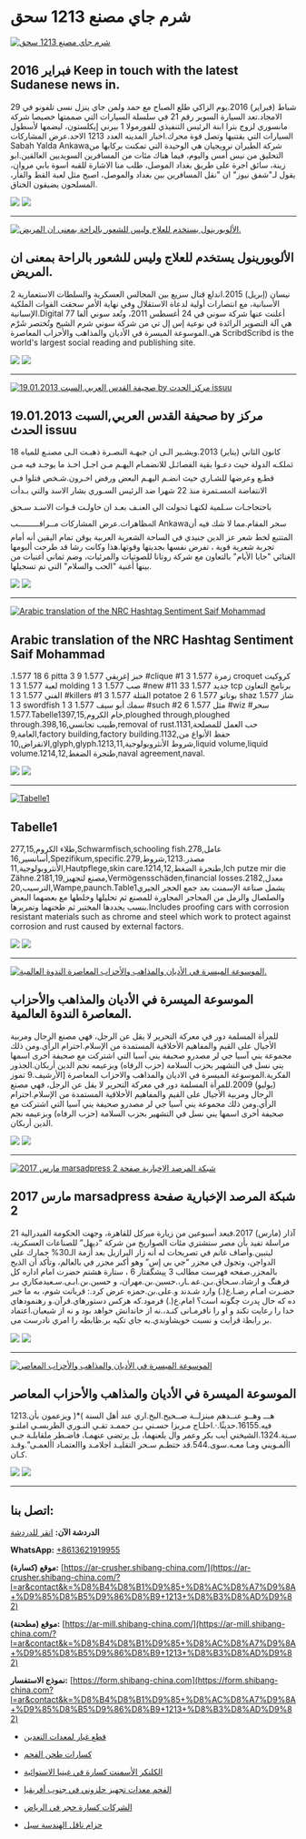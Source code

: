 # شرم جاي مصنع 1213 سحق

<a href="https://swt.shibang-china.com/?l=ar&img&k=%D8%B4%D8%B1%D9%85+%D8%AC%D8%A7%D9%8A+%D9%85%D8%B5%D9%86%D8%B9+1213+%D8%B3%D8%AD%D9%82" target="_blank">![شرم جاي مصنع 1213 سحق](http://static.shibang-china.com/all-800x300/1193.jpg)</a>

## فبراير 2016 Keep in touch with the latest Sudanese news in.
29 شباط (فبراير) 2016.يوم الزاكي طلع الصباح مع حمد ولمن جاي ينزل نسى تلفونو في الامجاد.تعد السيارة السوبر رقم 21 في سلسلة السيارات التي صممتها خصيصا شركة مانسوري لزوج بترا ابنة الرئيس التنفيذي للفورمولا 1 بيرني إيكلستون، ليضمها لأسطول السيارات التي يقتنيها وتصل قوة محرك.اخبار المدينه العدد 1213 الاحد.عرض المشاركات Sabah Yalda Ankawaشركة الطيران نرويجيان هي الوحيدة التي تمكنت بركابها من التحليق من نيس أمس واليوم، فيما هناك مئات من المسافرين السويديين العالقين.ابو زينة، سائق اجرة على طريق بغداد الموصل، طلب منا الاشارة للقبه اسوة بابي مروان، يقول لـ&quot;شفق نيوز&quot; ان &quot;نقل المسافرين بين بغداد والموصل، اصبح مثل لعبة القط والفأر، المسلحون يضيقون الخناق.


<a href="https://whatsapp.shibangsoft.com/WhatsApp.php" target="_blank" title="WhatsApp">![](http://static.shibang-china.com/icon/whatsapp.png)</a> <a href="https://swt.shibang-china.com/?l=ar&icon&k=%D8%B4%D8%B1%D9%85+%D8%AC%D8%A7%D9%8A+%D9%85%D8%B5%D9%86%D8%B9+1213+%D8%B3%D8%AD%D9%82" target="_blank">![](http://static.shibang-china.com/icon/chat-ar.png)</a>

---

<a href="https://swt.shibang-china.com/?l=ar&img&k=%D8%B4%D8%B1%D9%85+%D8%AC%D8%A7%D9%8A+%D9%85%D8%B5%D9%86%D8%B9+1213+%D8%B3%D8%AD%D9%82" target="_blank">![الألوبورينول يستخدم للعلاج وليس للشعور بالراحة بمعنى ان المريض.](http://static.shibang-china.com/all-800x300/571.jpg)</a>

## الألوبورينول يستخدم للعلاج وليس للشعور بالراحة بمعنى ان المريض.
2 نيسان (إبريل) 2015.اندلع قتال سريع بين المجالس العسكرية والسلطات الاستعمارية الأسبانية، مع انتصارات أولية لدعاة الاستقلال وفي نهاية الأمر سحقت القوات الملكية الإسبانية.Digital أعلنت عنها شركة سوني في 24 أغسطس 2011، وتُعد سوني ألفا 77 هي آلة التصوير الرائدة في نوعية إس إل تي من شركة سوني شرم الشيخ وتُختصر شَرْم هي.الموسوعة الميسرة في الأديان والمذاهب والأحزاب المعاصرة ScribdScribd is the world&#39;s largest social reading and publishing site.


<a href="https://whatsapp.shibangsoft.com/WhatsApp.php" target="_blank" title="WhatsApp">![](http://static.shibang-china.com/icon/whatsapp.png)</a> <a href="https://swt.shibang-china.com/?l=ar&icon&k=%D8%B4%D8%B1%D9%85+%D8%AC%D8%A7%D9%8A+%D9%85%D8%B5%D9%86%D8%B9+1213+%D8%B3%D8%AD%D9%82" target="_blank">![](http://static.shibang-china.com/icon/chat-ar.png)</a>

---

<a href="https://swt.shibang-china.com/?l=ar&img&k=%D8%B4%D8%B1%D9%85+%D8%AC%D8%A7%D9%8A+%D9%85%D8%B5%D9%86%D8%B9+1213+%D8%B3%D8%AD%D9%82" target="_blank">![صحيفة القدس العربي,السبت 19.01.2013 by مركز الحدث issuu](http://static.shibang-china.com/all-800x300/520.jpg)</a>

## صحيفة القدس العربي,السبت 19.01.2013 by مركز الحدث issuu
18 كانون الثاني (يناير) 2013.وﻳﺸـﻴﺮ اﻟـﻰ ان ﺟﺒﻬـﺔ اﻟﻨﺼـﺮة ذﻫﺒـﺖ اﻟـﻰ ﻣﺼﻨـﻊ ﻟﻠﻤﻴﺎه ﲤﻠﻜـﻪ اﻟﺪوﻟﺔ ﺣﻴﺚ دﻋـﻮا ﺑﻘﻴﺔ اﻟﻔﺼﺎﺋـﻞ ﻟﻼﻧﻀﻤـﺎم اﻟﻴﻬـﻢ ﻣـﻦ اﺟـﻞ اﺧـﺬ ﻣﺎ ﻳﻮﺟـﺪ ﻓﻴﻪ ﻣـﻦ ﻗﻄـﻊ وﻋﺮﺿﻬﺎ ﻟﻠﺸـﺎري ﺣﻴﺚ اﻧﻀـﻢ اﻟﻴﻬـﻢ اﻟﺒﻌﺾ ورﻓﺾ اﺧـﺮون.ﺷـﺨﺺ ﻗﺘﻠﻮا ﻓـﻲ اﻻﻧﺘﻔﺎﺿﺔ اﳌﺴـﺘﻤﺮة ﻣﻨﺬ 22 ﺷﻬﺮا ﺿﺪ اﻟﺮﺋﻴﺲ اﻟﺴـﻮري ﺑﺸﺎر اﻻﺳﺪ واﻟﺘﻲ ﺑـﺪأت ﺑﺎﺣﺘﺠﺎﺟـﺎت ﺳـﻠﻤﻴﺔ ﻟﻜﻨﻬـﺎ ﲢﻮﻟﺖ اﻟﻲ اﻟﻌﻨـﻒ ﺑﻌـﺪ ان ﺣﺎوﻟـﺖ ﻗـﻮات اﻻﺳـﺪ ﺳـﺤﻖ اﳌﻈﺎﻫﺮات.عرض المشاركات مــراقـــــــــب Ankawaسحر المقام.مما لا شك فيه أن المتتبع لخط شعر عز الدين جنيدي في الساحة الشعرية العربية يوقن تمام اليقين أنه أمام تجربة شعرية قوية ، تفرض نفسها بجديتها وقوتها.هذا وكانت رشا قد طرحت ألبومها الغنائي &quot;جايا الأيام&quot; بالتعاون مع شركة روتانا للصوتيات والمرئيات، وضم ثماني أغنيات من بينها أغنية &quot;الحب والسلام&quot; التي تم تسجيلها.


<a href="https://whatsapp.shibangsoft.com/WhatsApp.php" target="_blank" title="WhatsApp">![](http://static.shibang-china.com/icon/whatsapp.png)</a> <a href="https://swt.shibang-china.com/?l=ar&icon&k=%D8%B4%D8%B1%D9%85+%D8%AC%D8%A7%D9%8A+%D9%85%D8%B5%D9%86%D8%B9+1213+%D8%B3%D8%AD%D9%82" target="_blank">![](http://static.shibang-china.com/icon/chat-ar.png)</a>

---

<a href="https://swt.shibang-china.com/?l=ar&img&k=%D8%B4%D8%B1%D9%85+%D8%AC%D8%A7%D9%8A+%D9%85%D8%B5%D9%86%D8%B9+1213+%D8%B3%D8%AD%D9%82" target="_blank">![Arabic translation of the NRC Hashtag Sentiment Saif Mohammad](http://static.shibang-china.com/all-800x300/723.jpg)</a>

## Arabic translation of the NRC Hashtag Sentiment Saif Mohammad
.1.577 18 6 pitta خبز إغريقي 1.577 9 3 #clique #زمرة 1.577 3 1 croquet كروكيت لعبة 1.577 3 1 molding صب 1.577 3 1 #new #جديد 1.577 33 11 tcp برنامج التعاون الفني 1.577 3 1 #killers #القتلة 1.577 3 1 potatoe بوتاتو 1.577 6 2 shaz شاز 1.577 3 1 swordfish سمك أبو سيف 1.577 3 1 #such #مثل 1.577 6 2 #wiz #سحر 1.577.Tabelle1397,خام الكروم,15,ploughed through,ploughed through.398,طبيب تجانسي,16,removal of rust.1131,حب العمل للمصلحة العامة,9,factory building,factory building.1132,حفظ الأنواع من الانقراض,10,glyph,glyph.1213,شروط الأنثروبولوجية,11,liquid volume,liquid volume.1214,طنجرة الضغط,12,naval agreement,naval.


<a href="https://whatsapp.shibangsoft.com/WhatsApp.php" target="_blank" title="WhatsApp">![](http://static.shibang-china.com/icon/whatsapp.png)</a> <a href="https://swt.shibang-china.com/?l=ar&icon&k=%D8%B4%D8%B1%D9%85+%D8%AC%D8%A7%D9%8A+%D9%85%D8%B5%D9%86%D8%B9+1213+%D8%B3%D8%AD%D9%82" target="_blank">![](http://static.shibang-china.com/icon/chat-ar.png)</a>

---

<a href="https://swt.shibang-china.com/?l=ar&img&k=%D8%B4%D8%B1%D9%85+%D8%AC%D8%A7%D9%8A+%D9%85%D8%B5%D9%86%D8%B9+1213+%D8%B3%D8%AD%D9%82" target="_blank">![Tabelle1](http://static.shibang-china.com/all-800x300/573.jpg)</a>

## Tabelle1
277,طلاء الكروم,15,Schwarmfisch,schooling fish.278,عامل أسانسير,16,Spezifikum,specific.279,مصدر.1213,شروط الأنثروبولوجية,11,Hautpflege,skin care.1214,طنجرة الضغط,12,Ich putze mir die Zähne.2181,مصنع لتجهيز,19,Vermögensschäden,financial losses.2182,معدل الترسيب,20,Wampe,paunch.Table1يشمل صناعة الإسمنت بعد جمع الحجر الجيري والصلصال والرمل من المحاجر المجاورة للمصنع ثم تحليلها وخلطها مع بعضهما البعض بنسب يحددها المختبر ثم طحنهما وتمريرها.Includes proofing cars with corrosion resistant materials such as chrome and steel which work to protect against corrosion and rust caused by external factors.


<a href="https://whatsapp.shibangsoft.com/WhatsApp.php" target="_blank" title="WhatsApp">![](http://static.shibang-china.com/icon/whatsapp.png)</a> <a href="https://swt.shibang-china.com/?l=ar&icon&k=%D8%B4%D8%B1%D9%85+%D8%AC%D8%A7%D9%8A+%D9%85%D8%B5%D9%86%D8%B9+1213+%D8%B3%D8%AD%D9%82" target="_blank">![](http://static.shibang-china.com/icon/chat-ar.png)</a>

---

<a href="https://swt.shibang-china.com/?l=ar&img&k=%D8%B4%D8%B1%D9%85+%D8%AC%D8%A7%D9%8A+%D9%85%D8%B5%D9%86%D8%B9+1213+%D8%B3%D8%AD%D9%82" target="_blank">![الموسوعة الميسرة في الأديان والمذاهب والأحزاب المعاصرة الندوة العالمية.](http://static.shibang-china.com/all-800x300/362.jpg)</a>

## الموسوعة الميسرة في الأديان والمذاهب والأحزاب المعاصرة الندوة العالمية.
للمرأة المسلمة دور في معركة التحرير لا يقل عن الرجل، فهي مصنع الرجال ومربية الأجيال على القيم والمفاهيم الأخلاقية المستمدة من الإسلام.احترام الرأي.ومن ذلك مجموعة يني آسيا جي لر مصدرو صحيفة يني آسيا التي اشتركت مع صحيفة أخرى اسمها يني نسل في التشهير بحزب السلامة (حزب الرفاه) وبزعيمه نجم الدين أربكان.الجذور الفكرية.الموسوعة الميسرة في الاديان والمذاهب والاحزاب المعاصرة [الأرشيف.9 تموز (يوليو) 2009.للمرأة المسلمة دور في معركة التحرير لا يقل عن الرجل، فهي مصنع الرجال ومربية الأجيال على القيم والمفاهيم الأخلاقية المستمدة من الإسلام.احترام الرأي.ومن ذلك مجموعة يني آسيا جي لر مصدرو صحيفة يني آسيا التي اشتركت مع صحيفة أخرى اسمها يني نسل في التشهير بحزب السلامة (حزب الرفاه) وبزعيمه نجم الدين أربكان.


<a href="https://whatsapp.shibangsoft.com/WhatsApp.php" target="_blank" title="WhatsApp">![](http://static.shibang-china.com/icon/whatsapp.png)</a> <a href="https://swt.shibang-china.com/?l=ar&icon&k=%D8%B4%D8%B1%D9%85+%D8%AC%D8%A7%D9%8A+%D9%85%D8%B5%D9%86%D8%B9+1213+%D8%B3%D8%AD%D9%82" target="_blank">![](http://static.shibang-china.com/icon/chat-ar.png)</a>

---

<a href="https://swt.shibang-china.com/?l=ar&img&k=%D8%B4%D8%B1%D9%85+%D8%AC%D8%A7%D9%8A+%D9%85%D8%B5%D9%86%D8%B9+1213+%D8%B3%D8%AD%D9%82" target="_blank">![مارس 2017 marsadpress شبكة المرصد الإخبارية صفحة 2](http://static.shibang-china.com/all-800x300/805.jpg)</a>

## مارس 2017 marsadpress شبكة المرصد الإخبارية صفحة 2
21 آذار (مارس) 2017.فبعد أسبوعين من زيارة ميركل للقاهرة، وجهت الحكومة الفيدرالية مراسلة تفيد بأن مصر ستشتري مئات الصواريخ من شركة “ديهل” للصناعات العسكرية، ليتبين.وأضاف غانم في تصريحات له أنه زار البرازيل بعد أزمة الـ30% جمارك على الدواجن، وتجول في مجزر “جي بي إس” وهو أكبر مجزر في بالعالم، وتأكد أن الذبح بالمجزر.ﺻﻔﺤﻪ ﻓﻬﺮﺳﺖ ﻣﻄﺎﻟﺐ 3 ﭘﯿﺸﮕﻔﺘﺎر 6 ، ﺳﺘﺎرة ﻫﺸﺘﻢ ﺣﻀﺮت اﻣﺎم اداره کل فرهنگ و ارشاد.ﺳـﺤﺎق.ﺑـﻦ.ﻋﻤ ـﺎر،.ﺣﺴﯿﻦ.ﺑﻦ.ﻣﻬﺮان، و ﺣﺴﯿﻦ.ﺑﻦ.اﺑـﯽ.ﺳـﻌﯿﺪﻣﮑﺎري ﺑـﺮ ﺣﻀـﺮت اﻣـﺎم رﺿـﺎ.ع(.) وارد ﺷـﺪﻧﺪ و.ﻋﻠﯽ.ﺑﻦ.ﺣﻤﺰه ﻋﺮض ﮐﺮد.: ﻗﺮﺑﺎﻧﺖ ﺷﻮم، ﺑﻪ ﻣﺎ ﺧﺒﺮ ده ﮐﻪ ﺣﺎل ﭘﺪرت ﭼﮕﻮﻧﻪ اﺳﺖ؟ اﻣﺎم.ع(.) ﻓﺮﻣﻮد.ﮐﻪ ﻫﺮﮐﺲ دﺳﺘﻮرﻫﺎي.ﻗﺮآن.و رﻫﻨﻤﻮدﻫﺎي ﺧﺪا را رﻋﺎﯾﺖ ﻧﮑﻨﺪ و او را ﻧﺎﻓﺮﻣـﺎﻧﯽ ﮐﻨـﺪ،.ﻧﻪ از ﺧﺎﻧﺪاﻧﺶ ﺧﻮاﻫﺪ ﺑﻮد و ﻧﻪ از ﺷﯿﻌﯿﺎن.اﻋﺘﻤﺎد ﺑﺮ راﺑﻄﮥ ﻗﺮاﺑﺖ و ﻧﺴﺒﺖ ﺧﻮﯾﺸﺎوﻧﺪي.ﺑﻪ ﺟﺎي ﺗﮑﯿﻪ ﺑﺮ.ﻇﺎﺑﻄﻪ را اﻣﺮي ﻧﺎدرﺳﺖ ﻣﯽ.


<a href="https://whatsapp.shibangsoft.com/WhatsApp.php" target="_blank" title="WhatsApp">![](http://static.shibang-china.com/icon/whatsapp.png)</a> <a href="https://swt.shibang-china.com/?l=ar&icon&k=%D8%B4%D8%B1%D9%85+%D8%AC%D8%A7%D9%8A+%D9%85%D8%B5%D9%86%D8%B9+1213+%D8%B3%D8%AD%D9%82" target="_blank">![](http://static.shibang-china.com/icon/chat-ar.png)</a>

---

<a href="https://swt.shibang-china.com/?l=ar&img&k=%D8%B4%D8%B1%D9%85+%D8%AC%D8%A7%D9%8A+%D9%85%D8%B5%D9%86%D8%B9+1213+%D8%B3%D8%AD%D9%82" target="_blank">![اﻟﻤﻮﺳﻮﻋﺔ اﻟﻤﯿﺴﺮة ﻓﻲ اﻷدﯾﺎن واﻟﻤﺬاﻫﺐ واﻷﺣﺰاب اﻟﻤﻌﺎﺻﺮ](http://static.shibang-china.com/all-800x300/1132.jpg)</a>

## اﻟﻤﻮﺳﻮﻋﺔ اﻟﻤﯿﺴﺮة ﻓﻲ اﻷدﯾﺎن واﻟﻤﺬاﻫﺐ واﻷﺣﺰاب اﻟﻤﻌﺎﺻﺮ
1213.هـــ وهــو عنــدهم مبنزلــة صــحيح.البخ.اري عند أهل السنة )*( ويزعمون بأن فيه.16155.حديثًا.·.احلـاج مـريزا حسـني بـن حممـد تقـي النـوري الطربسـي املتـو سـنة.1324.الشيخني أيب بكر وعمر وال يلعنهما، بل يرتضى عنهمـا، فاضـطر ملقابلـة جـي األمـويني ومـا معـه.سوى.544.قد حتطـم سـحر التقليـد اجلامـد واالعتمـاد األعمـى&quot;.وقـد كـان.

<a href="https://whatsapp.shibangsoft.com/WhatsApp.php" target="_blank" title="WhatsApp">![](http://static.shibang-china.com/icon/whatsapp.png)</a> <a href="https://swt.shibang-china.com/?l=ar&icon&k=%D8%B4%D8%B1%D9%85+%D8%AC%D8%A7%D9%8A+%D9%85%D8%B5%D9%86%D8%B9+1213+%D8%B3%D8%AD%D9%82" target="_blank">![](http://static.shibang-china.com/icon/chat-ar.png)</a>

---
## اتصل بنا:

**الدردشة الآن:** [انقر للدردشة](https://swt.shibang-china.com?l=ar&contact&k=%D8%B4%D8%B1%D9%85+%D8%AC%D8%A7%D9%8A+%D9%85%D8%B5%D9%86%D8%B9+1213+%D8%B3%D8%AD%D9%82)

**WhatsApp:**  [+8613621919955](https://whatsapp.shibangsoft.com/WhatsApp.php)

**موقع (كسارة):** [https://ar-crusher.shibang-china.com/](https://ar-crusher.shibang-china.com/?l=ar&contact&k=%D8%B4%D8%B1%D9%85+%D8%AC%D8%A7%D9%8A+%D9%85%D8%B5%D9%86%D8%B9+1213+%D8%B3%D8%AD%D9%82)

**موقع (مطحنة):** [https://ar-mill.shibang-china.com/](https://ar-mill.shibang-china.com/?l=ar&contact&k=%D8%B4%D8%B1%D9%85+%D8%AC%D8%A7%D9%8A+%D9%85%D8%B5%D9%86%D8%B9+1213+%D8%B3%D8%AD%D9%82)

**نموذج الاستفسار:** [https://form.shibang-china.com](https://form.shibang-china.com?l=ar&contact&k=%D8%B4%D8%B1%D9%85+%D8%AC%D8%A7%D9%8A+%D9%85%D8%B5%D9%86%D8%B9+1213+%D8%B3%D8%AD%D9%82)

* [قطع غيار لمعدات التعدين](../26/%D9%82%D8%B7%D8%B9%20%D8%BA%D9%8A%D8%A7%D8%B1%20%D9%84%D9%85%D8%B9%D8%AF%D8%A7%D8%AA%20%D8%A7%D9%84%D8%AA%D8%B9%D8%AF%D9%8A%D9%86.md)

* [كسارات طحن الفحم](../29/%D9%83%D8%B3%D8%A7%D8%B1%D8%A7%D8%AA%20%D8%B7%D8%AD%D9%86%20%D8%A7%D9%84%D9%81%D8%AD%D9%85.md)

* [الكلنكر الأسمنت كسارة في غينيا الاستوائية](../30/%D8%A7%D9%84%D9%83%D9%84%D9%86%D9%83%D8%B1%20%D8%A7%D9%84%D8%A3%D8%B3%D9%85%D9%86%D8%AA%20%D9%83%D8%B3%D8%A7%D8%B1%D8%A9%20%D9%81%D9%8A%20%D8%BA%D9%8A%D9%86%D9%8A%D8%A7%20%D8%A7%D9%84%D8%A7%D8%B3%D8%AA%D9%88%D8%A7%D8%A6%D9%8A%D8%A9.md)

* [الفحم معدات تجهيز حلزوني في جنوب أفريقيا](../28/%D8%A7%D9%84%D9%81%D8%AD%D9%85%20%D9%85%D8%B9%D8%AF%D8%A7%D8%AA%20%D8%AA%D8%AC%D9%87%D9%8A%D8%B2%20%D8%AD%D9%84%D8%B2%D9%88%D9%86%D9%8A%20%D9%81%D9%8A%20%D8%AC%D9%86%D9%88%D8%A8%20%D8%A3%D9%81%D8%B1%D9%8A%D9%82%D9%8A%D8%A7.md)

* [الشركات كسارة حجر في الرياض](../28/%D8%A7%D9%84%D8%B4%D8%B1%D9%83%D8%A7%D8%AA%20%D9%83%D8%B3%D8%A7%D8%B1%D8%A9%20%D8%AD%D8%AC%D8%B1%20%D9%81%D9%8A%20%D8%A7%D9%84%D8%B1%D9%8A%D8%A7%D8%B6.md)

* [حزام ناقل الهندسة سيل](../30/%D8%AD%D8%B2%D8%A7%D9%85%20%D9%86%D8%A7%D9%82%D9%84%20%D8%A7%D9%84%D9%87%D9%86%D8%AF%D8%B3%D8%A9%20%D8%B3%D9%8A%D9%84.md)